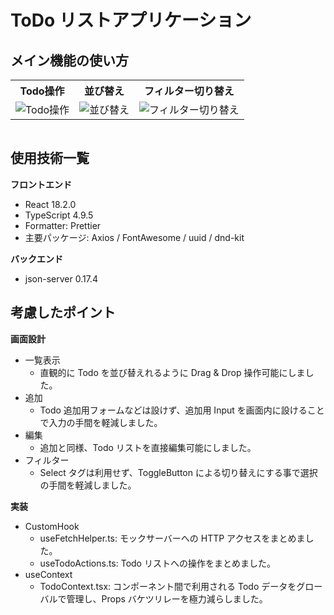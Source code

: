 # ToDo リストアプリケーション

## メイン機能の使い方

<table>
  <tr>
      <th style="text-align: center">Todo操作</th>
      <th style="text-align: center">並び替え</th>
      <th style="text-align: center">フィルター切り替え</th>
  </tr>
  <tr>
    <td><img src="" alt="Todo操作" /></td>
    <td><img src="" alt="並び替え" /></td>
    <td><img src="" alt="フィルター切り替え"/></td>
  </tr>  
<table>
</table>

## 使用技術一覧

**フロントエンド**

- React 18.2.0
- TypeScript 4.9.5
- Formatter: Prettier
- 主要パッケージ: Axios / FontAwesome / uuid / dnd-kit

**バックエンド**

- json-server 0.17.4

## 考慮したポイント

**画面設計**

- 一覧表示
  - 直観的に Todo を並び替えれるように Drag & Drop 操作可能にしました。
- 追加
  - Todo 追加用フォームなどは設けず、追加用 Input を画面内に設けることで入力の手間を軽減しました。
- 編集
  - 追加と同様、Todo リストを直接編集可能にしました。
- フィルター
  - Select タグは利用せず、ToggleButton による切り替えにする事で選択の手間を軽減しました。

**実装**

- CustomHook
  - useFetchHelper.ts: モックサーバーへの HTTP アクセスをまとめました。
  - useTodoActions.ts: Todo リストへの操作をまとめました。
- useContext
  - TodoContext.tsx: コンポーネント間で利用される Todo データをグローバルで管理し、Props バケツリレーを極力減らしました。
